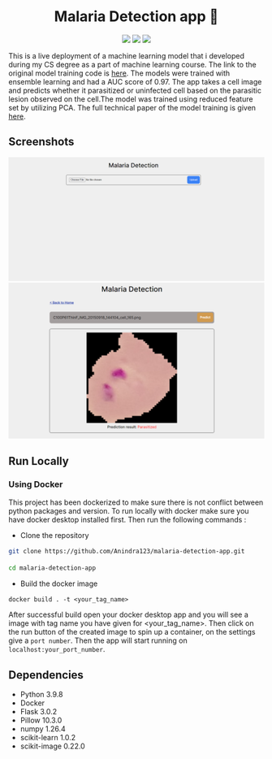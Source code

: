 <h1 align='center'>
Malaria Detection app 🦠
</h1>

<p align='center'>
<img src='https://img.shields.io/github/license/Ileriayo/markdown-badges?style=for-the-badge'/>
<img src='https://img.shields.io/badge/docker-%230db7ed.svg?style=for-the-badge&logo=docker&logoColor=white'/>
<img src='https://img.shields.io/badge/flask-%23000.svg?style=for-the-badge&logo=flask&logoColor=white'/>
</p>

This is a live deployment of a machine learning model that i developed during my CS degree as a part of machine learning course. The link to the original model training code is [here](https://github.com/Anindra123/Ensemble-Malaria-Detection). The models were trained with ensemble learning and had a AUC score of 0.97. The app takes a cell image and predicts whether it parasitized or uninfected cell based on the parasitic lesion observed on the cell.The model was trained using reduced feature set by utilizing PCA. The full technical paper of the model training is given [here](https://drive.google.com/file/d/19owUJdk34yYclXhCIQXM0Zq7Eew1FViJ/view?usp=sharing).


## Screenshots
![screenshot_1](screenshots/m1.png)
![screenshot_2](screenshots/m2.png)


## Run Locally

### Using Docker

This project has been dockerized to make sure there is not conflict between python packages and version. To run locally with docker make sure you have docker desktop installed first. Then run the following commands : 

- Clone the repository
```bash
git clone https://github.com/Anindra123/malaria-detection-app.git

cd malaria-detection-app
```

- Build the docker image
```
docker build . -t <your_tag_name>
```

After successful build open your docker desktop app  and you will see a image with tag name you have given for <your_tag_name>. Then click on the run button of the created image to spin up a container, on the settings give a `port number`. Then the app will start running on `localhost:your_port_number`.

## Dependencies 

- Python 3.9.8
- Docker
- Flask 3.0.2
- Pillow 10.3.0
- numpy 1.26.4
- scikit-learn 1.0.2
- scikit-image 0.22.0